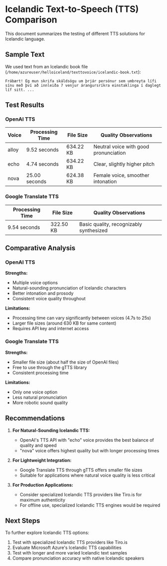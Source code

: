 # Icelandic Text-to-Speech (TTS) Comparison

This document summarizes the testing of different TTS solutions for Icelandic language.

## Sample Text

We used text from an Icelandic book file (`/home/azureuser/helloiceland/texttovoice/icelandic-book.txt`):

```
Frábært! Ég mun skrifa skáldsögu um þrjár persónur sem umbreyta lífi sínu með því að innleiða 7 venjur árangursríkra einstaklinga í daglegt líf sitt. ...
```

## Test Results

### OpenAI TTS

| Voice | Processing Time | File Size | Quality Observations |
|-------|-----------------|-----------|----------------------|
| alloy | 9.52 seconds    | 634.22 KB | Neutral voice with good pronunciation |
| echo  | 4.74 seconds    | 634.22 KB | Clear, slightly higher pitch |
| nova  | 25.00 seconds   | 624.38 KB | Female voice, smoother intonation |

### Google Translate TTS

| Processing Time | File Size | Quality Observations |
|-----------------|-----------|----------------------|
| 9.54 seconds    | 322.50 KB | Basic quality, recognizably synthesized |

## Comparative Analysis

### OpenAI TTS

**Strengths:**
- Multiple voice options
- Natural-sounding pronunciation of Icelandic characters
- Better intonation and prosody
- Consistent voice quality throughout

**Limitations:**
- Processing time can vary significantly between voices (4.7s to 25s)
- Larger file sizes (around 630 KB for same content)
- Requires API key and internet access

### Google Translate TTS

**Strengths:**
- Smaller file size (about half the size of OpenAI files)
- Free to use through the gTTS library
- Consistent processing time

**Limitations:**
- Only one voice option
- Less natural pronunciation
- More robotic sound quality

## Recommendations

1. **For Natural-Sounding Icelandic TTS:**
   - OpenAI's TTS API with "echo" voice provides the best balance of quality and speed
   - "nova" voice offers highest quality but with longer processing times

2. **For Lightweight Integration:**
   - Google Translate TTS through gTTS offers smaller file sizes
   - Suitable for applications where natural voice quality is less critical

3. **For Production Applications:**
   - Consider specialized Icelandic TTS providers like Tiro.is for maximum authenticity
   - For offline use, specialized Icelandic TTS engines would be required

## Next Steps

To further explore Icelandic TTS options:

1. Test with specialized Icelandic TTS providers like Tiro.is
2. Evaluate Microsoft Azure's Icelandic TTS capabilities
3. Test with longer and more varied Icelandic text samples
4. Compare pronunciation accuracy with native Icelandic speakers